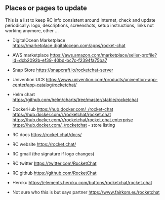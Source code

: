 ## Places or pages to update

This is a list to keep RC info consistent around Internet, check and update periodically: logo, descriptions, screenshots, setup instructions, links not working anymore, other ...

- DigitalOcean Marketplace
https://marketplace.digitalocean.com/apps/rocket-chat

- AWS marketplace
https://aws.amazon.com/marketplace/seller-profile?id=dcb2092b-ef39-40bd-bc7c-f2394fa75ba7

- Snap Store
https://snapcraft.io/rocketchat-server

- Univention UCS
https://www.univention.com/products/univention-app-center/app-catalog/rocketchat/

- Helm chart
https://github.com/helm/charts/tree/master/stable/rocketchat

- DockerHub
https://hub.docker.com/_/rocket-chat
https://hub.docker.com/r/rocketchat/rocket.chat
https://hub.docker.com/r/rocketchat/rocket.chat.enterprise
https://hub.docker.com/_/rocketchat - store listing

- RC docs
https://rocket.chat/docs/

- RC website
https://rocket.chat/

- RC gmail (the signature if logo changes)

- RC twitter
https://twitter.com/RocketChat

- RC github
https://github.com/RocketChat

- Heroku 
https://elements.heroku.com/buttons/rocketchat/rocket.chat

- Not sure who this is but says partner
https://www.fairkom.eu/rocketchat

